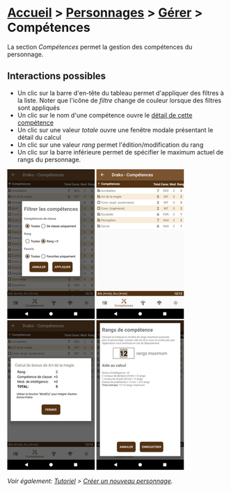 # [Accueil](../README.md) > [Personnages](character.md) > [Gérer](character-details.md) > Compétences

La section _Compétences_ permet la gestion des compétences du personnage.

## Interactions possibles

* Un clic sur la barre d'en-tête du tableau permet d'appliquer des filtres à la liste. Noter que
l'icône de _filtre_ change de couleur lorsque des filtres sont appliqués
* Un clic sur le nom d'une compétence ouvre le [détail de cette compétence](../catalog/skill-details.md)
* Un clic sur une valeur _totale_ ouvre une fenêtre modale présentant le détail du calcul
* Un clic sur une valeur _rang_ permet l'édition/modification du rang
* Un clic sur la barre inférieure permet de spécifier le maximum actuel de rangs du personnage.

<a href="../../images/character/character-skills-filter.png"><img src="../../images/character/character-skills-filter_small.jpg" title="Filtres applicables pour les compétences"/></a>
<a href="../../images/character/character-skills-filtered.png"><img src="../../images/character/character-skills-filtered_small.jpg" title="Liste de compétences filtrées"/></a>
<a href="../../images/character/character-skills-infos.png"><img src="../../images/character/character-skills-infos_small.jpg" title="Fenêtre modale avec le détail du calcul"/></a>
<a href="../../images/character/character-skills-maxranks.png"><img src="../../images/character/character-skills-maxranks_small.jpg" title="Spécifier le maximum de rangs de compétence du personnage"/></a>

_Voir également: [Tutoriel](../tuto/README.md) > [Créer un nouveau personnage](../character/new-character.md)._ 